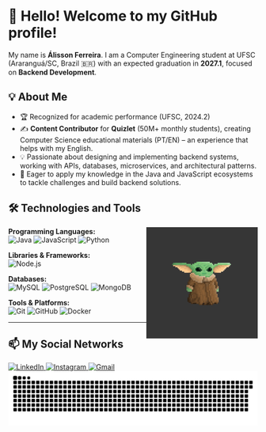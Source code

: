 # 👋 Hello! Welcome to my GitHub profile!

My name is **Álisson Ferreira**. I am a Computer Engineering student at UFSC (Araranguá/SC, Brazil 🇧🇷) with an expected graduation in **2027.1**, focused on **Backend Development**.

## 💡 About Me

- 🏆 Recognized for academic performance (UFSC, 2024.2)
- ✍️ **Content Contributor** for **Quizlet** (50M+ monthly students), creating Computer Science educational materials (PT/EN) – an experience that helps with my English.
- 💡 Passionate about designing and implementing backend systems, working with APIs, databases, microservices, and architectural patterns.
- 🚀 Eager to apply my knowledge in the Java and JavaScript ecosystems to tackle challenges and build backend solutions.

## 🛠️ Technologies and Tools

<!-- GIF - Yoda -->
<img align="right" height="225" alt="Yoda coding" src="Yoda.gif">

**Programming Languages:**  
<img src="https://cdn.jsdelivr.net/gh/devicons/devicon/icons/java/java-original-wordmark.svg" height="30" alt="Java"/>
<img src="https://cdn.jsdelivr.net/gh/devicons/devicon/icons/javascript/javascript-original.svg" height="30" alt="JavaScript"/>
<img src="https://cdn.jsdelivr.net/gh/devicons/devicon/icons/python/python-original.svg" height="30" alt="Python"/> 

**Libraries & Frameworks:**  
<img src="https://cdn.jsdelivr.net/gh/devicons/devicon/icons/nodejs/nodejs-original-wordmark.svg" height="30" alt="Node.js"/>

**Databases:**  
<img src="https://cdn.jsdelivr.net/gh/devicons/devicon/icons/mysql/mysql-original-wordmark.svg" height="30" alt="MySQL"/>
<img src="https://cdn.jsdelivr.net/gh/devicons/devicon/icons/postgresql/postgresql-original-wordmark.svg" height="30" alt="PostgreSQL"/>
<img src="https://cdn.jsdelivr.net/gh/devicons/devicon/icons/mongodb/mongodb-original-wordmark.svg" height="30" alt="MongoDB"/>

**Tools & Platforms:**  
<img src="https://cdn.jsdelivr.net/gh/devicons/devicon/icons/git/git-original-wordmark.svg" height="30" alt="Git"/>
<img src="https://cdn.jsdelivr.net/gh/devicons/devicon/icons/github/github-original-wordmark.svg" height="30" alt="GitHub"/>
<img src="https://cdn.jsdelivr.net/gh/devicons/devicon/icons/docker/docker-original-wordmark.svg" height="30" alt="Docker"/>

---

## 📫 My Social Networks

<div align="left">
  <!-- LinkedIn -->
  <a href="https://www.linkedin.com/in/alisson-pereira-ferreira-45022623b/" target="_blank" rel="noopener noreferrer">
    <img src="https://img.shields.io/static/v1?message=LinkedIn&logo=linkedin&label=&color=0077B5&logoColor=white&style=for-the-badge" height="35" alt="LinkedIn"/>
  </a>
  <!-- Instagram -->
  <a href="https://www.instagram.com/alissonpef/" target="_blank" rel="noopener noreferrer">
    <img src="https://img.shields.io/static/v1?message=Instagram&logo=instagram&label=&color=E4405F&logoColor=white&style=for-the-badge" height="35" alt="Instagram"/>
  </a>
  <!-- Gmail -->
  <a href="mailto:alissonpef@gmail.com" target="_blank" rel="noopener noreferrer">
    <img src="https://img.shields.io/static/v1?message=Gmail&logo=gmail&label=&color=D14836&logoColor=white&style=for-the-badge" height="35" alt="Gmail"/>
  </a>
</div>

<!-- Animation -->
<div align="center">
  <img src="https://raw.githubusercontent.com/alissonpef/alissonpef/output/snake.svg" alt="GitHub Contributions Snake Animation" />
</div>
